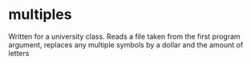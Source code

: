 # multiples
Written for a university class. Reads a file taken from the first program argument, replaces any multiple symbols by a dollar and the amount of letters
